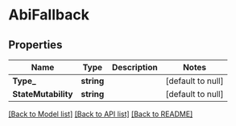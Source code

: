# AbiFallback

## Properties
Name | Type | Description | Notes
------------ | ------------- | ------------- | -------------
**Type_** | **string** |  | [default to null]
**StateMutability** | **string** |  | [default to null]

[[Back to Model list]](../README.md#documentation-for-models) [[Back to API list]](../README.md#documentation-for-api-endpoints) [[Back to README]](../README.md)

